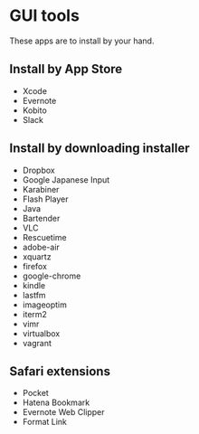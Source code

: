 GUI tools
======================

These apps are to install by your hand.

## Install by App Store

* Xcode
* Evernote
* Kobito
* Slack

## Install by downloading installer

* Dropbox
* Google Japanese Input
* Karabiner
* Flash Player
* Java
* Bartender
* VLC
* Rescuetime
* adobe-air
* xquartz
* firefox
* google-chrome
* kindle
* lastfm
* imageoptim
* iterm2
* vimr
* virtualbox
* vagrant

## Safari extensions

* Pocket
* Hatena Bookmark
* Evernote Web Clipper
* Format Link

